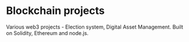 # Blockchain projects
Various web3 projects - Election system, Digital Asset Management. Built on Solidity, Ethereum and node.js.
